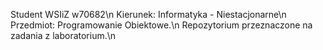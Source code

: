 Student WSIiZ w70682\n
Kierunek: Informatyka - Niestacjonarne\n
Przedmiot: Programowanie Obiektowe.\n
Repozytorium przeznaczone na zadania z laboratorium.\n
